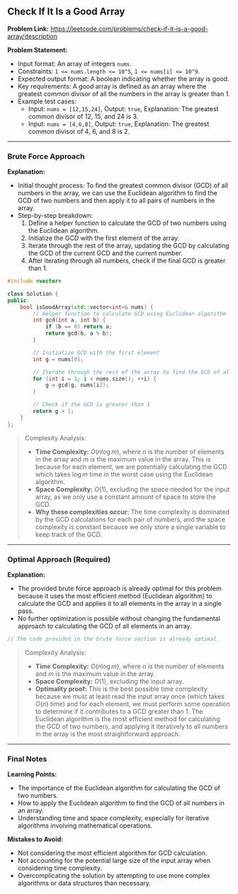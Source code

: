 ## Check If It Is a Good Array
**Problem Link:** https://leetcode.com/problems/check-if-it-is-a-good-array/description

**Problem Statement:**
- Input format: An array of integers `nums`.
- Constraints: `1 <= nums.length <= 10^5`, `1 <= nums[i] <= 10^9`.
- Expected output format: A boolean indicating whether the array is good.
- Key requirements: A good array is defined as an array where the greatest common divisor of all the numbers in the array is greater than 1.
- Example test cases:
  - Input: `nums = [12,15,24]`, Output: `true`, Explanation: The greatest common divisor of 12, 15, and 24 is 3.
  - Input: `nums = [4,6,8]`, Output: `true`, Explanation: The greatest common divisor of 4, 6, and 8 is 2.

---

### Brute Force Approach
**Explanation:**
- Initial thought process: To find the greatest common divisor (GCD) of all numbers in the array, we can use the Euclidean algorithm to find the GCD of two numbers and then apply it to all pairs of numbers in the array.
- Step-by-step breakdown:
  1. Define a helper function to calculate the GCD of two numbers using the Euclidean algorithm.
  2. Initialize the GCD with the first element of the array.
  3. Iterate through the rest of the array, updating the GCD by calculating the GCD of the current GCD and the current number.
  4. After iterating through all numbers, check if the final GCD is greater than 1.

```cpp
#include <vector>

class Solution {
public:
    bool isGoodArray(std::vector<int>& nums) {
        // Helper function to calculate GCD using Euclidean algorithm
        int gcd(int a, int b) {
            if (b == 0) return a;
            return gcd(b, a % b);
        }

        // Initialize GCD with the first element
        int g = nums[0];

        // Iterate through the rest of the array to find the GCD of all numbers
        for (int i = 1; i < nums.size(); ++i) {
            g = gcd(g, nums[i]);
        }

        // Check if the GCD is greater than 1
        return g > 1;
    }
};
```

> Complexity Analysis:
> - **Time Complexity:** $O(n \log m)$, where $n$ is the number of elements in the array and $m$ is the maximum value in the array. This is because for each element, we are potentially calculating the GCD which takes $\log m$ time in the worst case using the Euclidean algorithm.
> - **Space Complexity:** $O(1)$, excluding the space needed for the input array, as we only use a constant amount of space to store the GCD.
> - **Why these complexities occur:** The time complexity is dominated by the GCD calculations for each pair of numbers, and the space complexity is constant because we only store a single variable to keep track of the GCD.

---

### Optimal Approach (Required)
**Explanation:**
- The provided brute force approach is already optimal for this problem because it uses the most efficient method (Euclidean algorithm) to calculate the GCD and applies it to all elements in the array in a single pass.
- No further optimization is possible without changing the fundamental approach to calculating the GCD of all elements in an array.

```cpp
// The code provided in the brute force section is already optimal.
```

> Complexity Analysis:
> - **Time Complexity:** $O(n \log m)$, where $n$ is the number of elements and $m$ is the maximum value in the array.
> - **Space Complexity:** $O(1)$, excluding the input array.
> - **Optimality proof:** This is the best possible time complexity because we must at least read the input array once (which takes $O(n)$ time) and for each element, we must perform some operation to determine if it contributes to a GCD greater than 1. The Euclidean algorithm is the most efficient method for calculating the GCD of two numbers, and applying it iteratively to all numbers in the array is the most straightforward approach.

---

### Final Notes

**Learning Points:**
- The importance of the Euclidean algorithm for calculating the GCD of two numbers.
- How to apply the Euclidean algorithm to find the GCD of all numbers in an array.
- Understanding time and space complexity, especially for iterative algorithms involving mathematical operations.

**Mistakes to Avoid:**
- Not considering the most efficient algorithm for GCD calculation.
- Not accounting for the potential large size of the input array when considering time complexity.
- Overcomplicating the solution by attempting to use more complex algorithms or data structures than necessary.